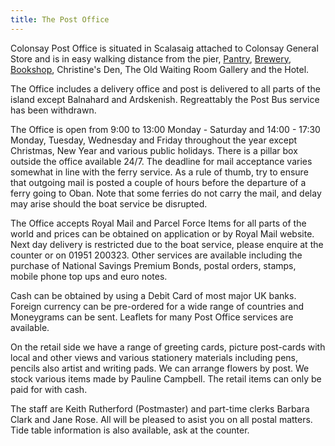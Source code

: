 ```yaml
---
title: The Post Office
---
```


Colonsay Post Office is situated in Scalasaig attached to Colonsay General Store and is in easy walking distance from the pier, <a href="/shops-food/pantry">Pantry</a>, <a href="/shops-food/colonsay-brewery">Brewery</a>, <a href="/shops-food/bookshop">Bookshop</a>, Christine's Den, The Old Waiting Room Gallery and the Hotel.

The Office includes a delivery office and post is delivered to all parts of the island except Balnahard and Ardskenish. Regreattably the Post Bus service has been withdrawn.

The Office is open from 9:00 to 13:00 Monday - Saturday and 14:00 - 17:30 Monday, Tuesday, Wednesday and Friday throughout the year except Christmas, New Year and various public holidays. There is a pillar box outside the office available 24/7. The deadline for mail acceptance varies somewhat in line with the ferry service. As a rule of thumb, try to ensure that outgoing mail is posted a couple of hours before the departure of a ferry going to Oban. Note that some ferries do not carry the mail, and delay may arise should the boat service be disrupted.

The Office accepts Royal Mail and Parcel Force Items for all parts of the world and prices can be obtained on application or by Royal Mail website. Next day delivery is restricted due to the boat service, please enquire at the counter or on 01951 200323. Other services are available including the purchase of National Savings Premium Bonds, postal orders, stamps, mobile phone top ups and euro notes.

Cash can be obtained by using a Debit Card of most major UK banks. Foreign currency can be pre-ordered for a wide range of countries and Moneygrams can be sent. Leaflets for many Post Office services are available.

On the retail side we have a range of greeting cards, picture post-cards with local and other views and various stationery materials including pens, pencils also artist and writing pads. We can arrange flowers by post. We stock various items made by Pauline Campbell. The retail items can only be paid for with cash.

The staff are Keith Rutherford (Postmaster) and part-time clerks Barbara Clark and Jane Rose. All will be pleased to asist you on all postal matters. Tide table information is also available, ask at the counter.